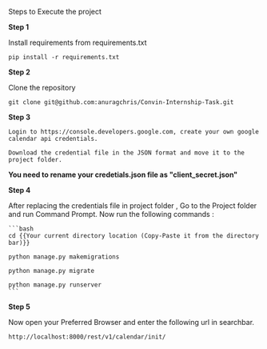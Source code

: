 Steps to Execute the project

<b> Step 1 </b>

Install requirements from requirements.txt

    pip install -r requirements.txt
  
<b> Step 2 </b>

Clone the repository

    git clone git@github.com:anuragchris/Convin-Internship-Task.git
    
<b> Step 3 </b>

    Login to https://console.developers.google.com, create your own google calendar api credentials.

    Download the credential file in the JSON format and move it to the project folder.

<b> You need to rename your credetials.json file as "client_secret.json" </b>

<b> Step 4 </b>

After replacing the credentials file in project folder , Go to the Project folder and run Command Prompt. Now run the following commands : 

    ```bash
    cd {{Your current directory location (Copy-Paste it from the directory bar)}}
    
    python manage.py makemigrations
    
    python manage.py migrate
    
    python manage.py runserver
    ```
    
 
<b> Step 5 </b>

Now open your Preferred Browser and enter the following url in searchbar.

    http://localhost:8000/rest/v1/calendar/init/
    